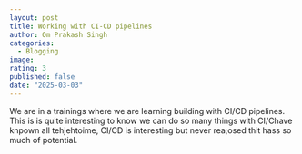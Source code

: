```yaml
---
layout: post
title: Working with CI-CD pipelines
author: Om Prakash Singh
categories:
  - Blogging
image: 
rating: 3
published: false
date: "2025-03-03"
---
```


We are in a trainings where we are learning building with CI/CD pipelines. This is is quite interesting to know we can do so many things with CI/Chave knpown all tehjehtoime, CI/CD is interesting but never rea;osed thit hass so much of potential.